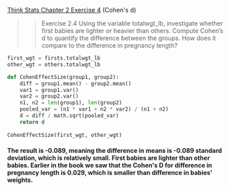[Think Stats Chapter 2 Exercise 4](http://greenteapress.com/thinkstats2/html/thinkstats2003.html#toc24) (Cohen's d)

>> Exercise 2.4 Using the variable totalwgt_lb, investigate whether first babies are lighter or heavier than others. Compute Cohen’s d to quantify the difference between the groups. How does it compare to the difference in pregnancy length?    

```python
first_wgt = firsts.totalwgt_lb  
other_wgt = others.totalwgt_lb  

def CohenEffectSize(group1, group2):
    diff = group1.mean() - group2.mean()
    var1 = group1.var()
    var2 = group2.var()
    n1, n2 = len(group1), len(group2)
    pooled_var = (n1 * var1 + n2 * var2) / (n1 + n2)
    d = diff / math.sqrt(pooled_var)
    return d
    
CohenEffectSize(first_wgt, other_wgt)  
```

#### The result is -0.089, meaning the difference in means is -0.089 standard deviation, which is relatively small. First babies are lighter than other babies. Earlier in the book we saw that the Cohen's D for difference in pregnancy length is 0.029, which is smaller than difference in babies' weights.
